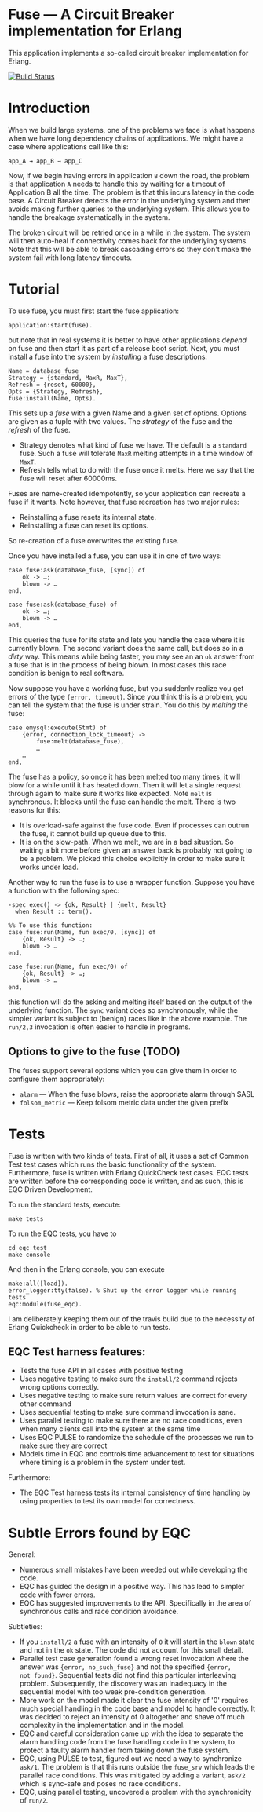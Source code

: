 # Fuse — A Circuit Breaker implementation for Erlang

This application implements a so-called circuit breaker implementation for Erlang.

[![Build Status](https://travis-ci.org/jlouis/fuse.png?branch=master)](https://travis-ci.org/jlouis/fuse)

# Introduction

When we build large systems, one of the problems we face is what happens when we have long dependency chains of applications. We might have a case where applications call like this:

	app_A → app_B → app_C
	
Now, if we begin having errors in application `B` down the road, the problem is that application `A` needs to handle this by waiting for a timeout of Application B all the time. The problem is that this incurs latency in the code base. A Circuit Breaker detects the error in the underlying system and then avoids making further queries to the underlying system. This allows you to handle the breakage systematically in the system.

The broken circuit will be retried once in a while in the system. The system will then auto-heal if connectivity comes back for the underlying systems. Note that this will be able to break cascading errors so they don't make the system fail with long latency timeouts.

# Tutorial

To use fuse, you must first start the fuse application:

	application:start(fuse).
	
but note that in real systems it is better to have other applications *depend* on fuse and then start it as part of a release boot script. Next, you must install a fuse into the system by *installing* a fuse descriptions:

	Name = database_fuse
	Strategy = {standard, MaxR, MaxT},
	Refresh = {reset, 60000},
	Opts = {Strategy, Refresh},
	fuse:install(Name, Opts).
	
This sets up a *fuse* with a given Name and a given set of options. Options are given as a tuple with two values. The *strategy* of the fuse and the *refresh* of the fuse.

* Strategy denotes what kind of fuse we have. The default is a `standard` fuse. Such a fuse will tolerate `MaxR` melting attempts in a time window of `MaxT`.
* Refresh tells what to do with the fuse once it melts. Here we say that the fuse will reset after 60000ms.

Fuses are name-created idempotently, so your application can recreate a fuse if it wants. Note however, that fuse recreation has two major rules:

* Reinstalling a fuse resets its internal state.
* Reinstalling a fuse can reset its options.

So re-creation of a fuse overwrites the existing fuse.

Once you have installed a fuse, you can use it in one of two ways:

	case fuse:ask(database_fuse, [sync]) of
		ok -> …;
		blown -> …
	end,
        
	case fuse:ask(database_fuse) of
		ok -> …;
		blown -> …
	end,

This queries the fuse for its state and lets you handle the case where it is currently blown. The second variant does the same call, but does so in a *dirty* way. This means while being faster, you may see an an `ok` answer from a fuse that is in the process of being blown. In most cases this race condition is benign to real software.

Now suppose you have a working fuse, but you suddenly realize you get errors of the type `{error, timeout}`. Since you think this is a problem, you can tell the system that the fuse is under strain. You do this by *melting* the fuse:

	case emysql:execute(Stmt) of
	    {error, connection_lock_timeout} ->
	    	fuse:melt(database_fuse),
	    	…
	    …
	end,
	
The fuse has a policy, so once it has been melted too many times, it will blow for a while until it has heated down. Then it will let a single request through again to make sure it works like expected. Note `melt` is synchronous. It blocks until the fuse can handle the melt. There is two reasons for this:

* It is overload-safe against the fuse code. Even if processes can outrun the fuse, it cannot build up queue due to this.
* It is on the slow-path. When we melt, we are in a bad situation. So waiting a bit more before given an answer back is probably not going to be a problem. We picked this choice explicitly in order to make sure it works under load.

Another way to run the fuse is to use a wrapper function. Suppose you have a function with the following spec:

	-spec exec() -> {ok, Result} | {melt, Result}
	  when Result :: term().

	%% To use this function:
	case fuse:run(Name, fun exec/0, [sync]) of
		{ok, Result} -> …;
		blown -> …
	end,

	case fuse:run(Name, fun exec/0) of
		{ok, Result} -> …;
		blown -> …
	end,

this function will do the asking and melting itself based on the output of the underlying function. The `sync` variant does so synchronously, while the simpler variant is subject to (benign) races like in the above example. The `run/2,3` invocation is often easier to handle in programs.

## Options to give to the fuse (TODO)

The fuses support several options which you can give them in order to configure them appropriately:

* `alarm` — When the fuse blows, raise the appropriate alarm through SASL
* `folsom_metric` — Keep folsom metric data under the given prefix

# Tests

Fuse is written with two kinds of tests. First of all, it uses a set of Common Test test cases which runs the basic functionality of the system. Furthermore, fuse is written with Erlang QuickCheck test cases. EQC tests are written before the corresponding code is written, and as such, this is EQC Driven Development.

To run the standard tests, execute:

	make tests
	
To run the EQC tests, you have to

	cd eqc_test
	make console
	
And then in the Erlang console, you can execute

	make:all([load]).
	error_logger:tty(false). % Shut up the error logger while running tests
	eqc:module(fuse_eqc).

I am deliberately keeping them out of the travis build due to the necessity of Erlang Quickcheck in order to be able to run tests.

## EQC Test harness features:

* Tests the fuse API in all cases with positive testing
* Uses negative testing to make sure the `install/2` command rejects wrong options correctly.
* Uses negative testing to make sure return values are correct for every other command
* Uses sequential testing to make sure command invocation is sane.
* Uses parallel testing to make sure there are no race conditions, even when many clients call into the system at the same time
* Uses EQC PULSE to randomize the schedule of the processes we run to make sure they are correct
* Models time in EQC and controls time advancement to test for situations where timing is a problem in the system under test.

Furthermore:

* The EQC Test harness tests its internal consistency of time handling by using properties to test its own model for correctness.

# Subtle Errors found by EQC

General:

* Numerous small mistakes have been weeded out while developing the code.
* EQC has guided the design in a positive way. This has lead to simpler code with fewer errors.
* EQC has suggested improvements to the API. Specifically in the area of synchronous calls and race condition avoidance.

Subtleties:

* If you `install/2` a fuse with an intensity of `0` it will start in the `blown` state and not in the `ok` state. The code did not account for this small detail.
* Parallel test case generation found a wrong reset invocation where the answer was `{error, no_such_fuse}` and not the specified `{error, not_found}`. Sequential tests did not find this particular interleaving problem. Subsequently, the discovery was an inadequacy in the sequential model with too weak pre-condition generation.
* More work on the model made it clear the fuse intensity of '0' requires much special handling in the code base and model to handle correctly. It was decided to reject an intensity of 0 altogether and shave off much complexity in the implementation and in the model.
* EQC and careful consideration came up with the idea to separate the alarm handling code from the fuse handling code in the system, to protect a faulty alarm handler from taking down the fuse system.
* EQC, using PULSE to test, figured out we need a way to synchronize `ask/1`. The problem is that this runs outside the `fuse_srv` which leads the parallel race conditions. This was mitigated by adding a variant, `ask/2` which is sync-safe and poses no race conditions.
* EQC, using parallel testing, uncovered a problem with the synchronicity of `run/2`.




